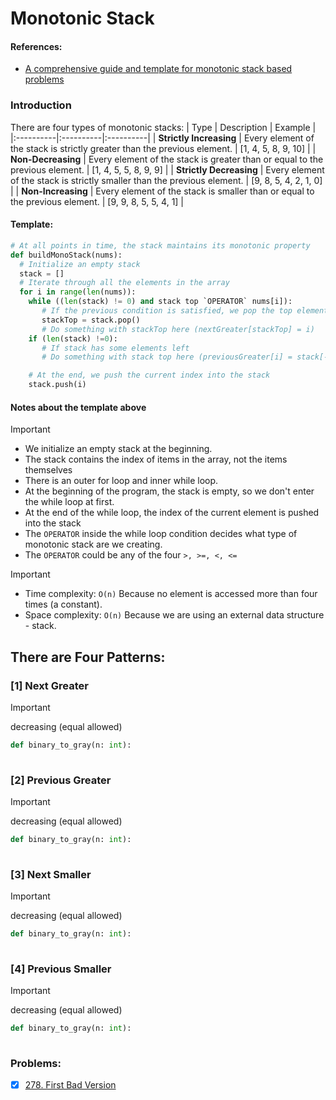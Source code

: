 # Monotonic Stack

#### References:
- [A comprehensive guide and template for monotonic stack based problems](https://leetcode.com/discuss/study-guide/2347639/A-comprehensive-guide-and-template-for-monotonic-stack-based-problems)

### Introduction
There are four types of monotonic stacks:
| Type  | Description |  Example |
|:----------|:----------|:----------|
| **Strictly Increasing**  | Every element of the stack is strictly greater than the previous element.     | [1, 4, 5, 8, 9, 10]    |
| **Non-Decreasing**       | Every element of the stack is greater than or equal to the previous element.  | [1, 4, 5, 5, 8, 9, 9]  |
| **Strictly Decreasing**  | Every element of the stack is strictly smaller than the previous element.     | [9, 8, 5, 4, 2, 1, 0]  |
| **Non-Increasing**       | Every element of the stack is smaller than or equal to the previous element.  | [9, 9, 8, 5, 5, 4, 1]  |

 #### Template:
 ```python
 # At all points in time, the stack maintains its monotonic property
 def buildMonoStack(nums):
   # Initialize an empty stack
   stack = []
   # Iterate through all the elements in the array
   for i in range(len(nums)):
     while ((len(stack) != 0) and stack top `OPERATOR` nums[i]):
        # If the previous condition is satisfied, we pop the top element
        stackTop = stack.pop()
        # Do something with stackTop here (nextGreater[stackTop] = i)
     if (len(stack) !=0):
        # If stack has some elements left
        # Do something with stack top here (previousGreater[i] = stack[-1])

     # At the end, we push the current index into the stack
     stack.push(i)    
 ```
 #### Notes about the template above
 > [!IMPORTANT]
 > - We initialize an empty stack at the beginning.
 > - The stack contains the index of items in the array, not the items themselves
 > - There is an outer for loop and inner while loop.
 > - At the beginning of the program, the stack is empty, so we don't enter the while loop at first. 
 > - At the end of the while loop, the index of the current element is pushed into the stack
 > - The `OPERATOR` inside the while loop condition decides what type of monotonic stack are we creating.
 > - The `OPERATOR` could be any of the four `>, >=, <, <=`
 
 > [!IMPORTANT]
 > - Time complexity:  `O(n)` Because no element is accessed more than four times (a constant). 
 > - Space complexity: `O(n)` Because we are using an external data structure - stack.
 
 ## There are Four Patterns:
  ### [1] Next Greater
  > [!IMPORTANT]
  >  decreasing (equal allowed)	
    
 ```python
 def binary_to_gray(n: int):      
  
 ```

  ### [2] Previous Greater	
  > [!IMPORTANT]
  >  decreasing (equal allowed)	
    
 ```python
 def binary_to_gray(n: int):      
  
 ```

  ### [3] Next Smaller	
  > [!IMPORTANT]
  >  decreasing (equal allowed)	
    
 ```python
 def binary_to_gray(n: int):      
  
 ```

  ### [4] Previous Smaller	
  > [!IMPORTANT]
  >  decreasing (equal allowed)	
    
 ```python
 def binary_to_gray(n: int):      
  
 ```

### Problems: 
- [x] [278. First Bad Version](https://leetcode.com/problems/first-bad-version/description/) 
